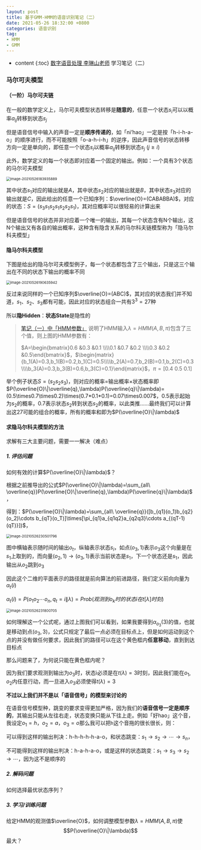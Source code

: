 ```yaml
---
layout: post
title: 基于GMM-HMM的语音识别笔记（二）
date: 2021-05-26 18:32:00 +0800
categories: 语音识别
tag: 
- HMM
- GMM
---
```


* content
{:toc}
[数字语音处理 李琳山老师](http://speech.ee.ntu.edu.tw/DSP2019Spring/) 学习笔记（二）

### 马尔可夫模型

#### （一阶）马尔可夫链

在一般的数学定义上，马尔可夫模型状态转移是**随意的**，任意一个状态$s_i$可以以概率$a_{ij}$转移到状态$s_j$

但是语音信号中输入的声音一定是**顺序传递的**，如「ni’hao」一定是按「h-i-h-a-o」的顺序进行，而不可能按照「o-a-h-i-h」的逆序，因此声音信号的状态转移方向一定是单向的，即任意一个状态$s_i$以概率$a_{ij}$转移到状态$s_j\ (j\geq i$)

此外，数学定义的每一个状态即对应着一个固定的输出。例如：一个具有3个状态的马尔可夫模型

<img src="https://yumik-xy.oss-cn-qingdao.aliyuncs.com/img/20210526183935.png!small" alt="image-20210526183935889" style="zoom: 67%;" />

其中状态$s_1$对应的输出就是$A$，其中状态$s_2$对应的输出就是$B$，其中状态$s_3$对应的输出就是$C$，因此给出的任意一个已知序列：$\overline{O}=(CABABBA)$，对应的状态：$S=(s_3s_1s_2s_1s_2s_2s_1)$，其对应概率可以很轻易的计算出来

但是语音信号的状态并非对应着一个唯一的输出，其每一个状态含有N个输出，这N个输出又有各自的输出概率，这种含有隐含关系的马尔科夫链模型称为「隐马尔科夫模型」

#### 隐马尔科夫模型

下图是给出的隐马尔可夫模型例子，每一个状态都包含了三个输出，只是这三个输出在不同的状态下输出的概率不同

<img src="https://yumik-xy.oss-cn-qingdao.aliyuncs.com/img/20210526190635.png!small" alt="image-20210526190635942" style="zoom:67%;" />

反过来说同样的一个已知序列$\overline{O}=(ABC)$，其对应的状态我们并不知道，$s_1$、$s_2$、$s_3$都有可能，因此对应的状态组合一共有$3^3=27$种

所以**隐Hidden**：**状态State**是隐性的

> [笔记（一）中「HMM参数」](https://yumik.top/语音识别/基于GMM-HMM的语音识别笔记-一#hmm参数) 说明了HMM输入$\lambda=HMM(A,B,\pi)$包含了三个值，则上图的HMM参数有：
>
> $A=\begin{bmatrix}0.6  &0.3  &0.1 \\\\0.1  &0.7  &0.2 \\\\0.3  &0.2  &0.5\end{bmatrix}$，$\begin{matrix}{b_1(A)=0.3,b_1(B)=0.2,b_1(C)=0.5\\\\b_2(A)=0.7,b_2(B)=0.1,b_2(C)=0.3\\\\b_3(A)=0.3,b_3(B)=0.6,b_3(C)=0.1}\end{matrix}$，$\pi=[0.4\ 0.5\ 0.1]$

举个例子状态$S=(s_2s_2s_3)$，则对应的概率=输出概率×状态概率即$P(\overline{O}\|\overline{q},\lambda)P(\overline{q}\|\lambda)=(0.5\times0.7\times0.2)\times(0.7*0.1*0.1)=0.07\times0.007$，0.5表示起始为$s_2$的概率，0.7表示状态$s_2$转到状态$s_2$的概率，以此类推……最终我们可以计算出这27可能的组合的概率，所有的概率和即为$P(\overline{O}\|\lambda)$

#### 求隐马尔科夫模型的方法

求解有三大主要问题，需要一一解决（难点）

##### 1. 评估问题

如何有效的计算$P(\overline{O}\|\lambda)$？

根据之前推导出的公式$P(\overline{O}\|\lambda)=\sum_{all\ \overline{q}}P(\overline{O}\|\overline{q},\lambda)P(\overline{q}\|\lambda)$，

得到：$P(\overline{O}\|\lambda)=\sum_{all\ \overline{q}}([b_{q1}(o_1)b_{q2}(o_2)\cdots b_{qT}(o_T)]\times[\pi_{q1}a_{q1q2}a_{q2q3}\cdots a_{(qT-1)(qT)}])$，

<img src="https://yumik-xy.oss-cn-qingdao.aliyuncs.com/img/20210526230501.png!small" alt="image-20210526230501796" style="zoom: 67%;" />

图中横轴表示随时间的输出$o_t$，纵轴表示状态$s_i$，如点$(o_3,1)$表示$o_3$这个向量是在$s_1$上取到的，而向量$(o_2,1)\to(o_3,1)$表示当前状态是$s_1$，下一个状态还是$s_1$，因此输出从$o_2$跳到$o_3$

因此这个二维的平面表示的路径就是前向算法的前进路径，我们定义前向向量为$\alpha_t(i)$

$\alpha_t(i)=P(o_1o_2\cdots o_n,q_t=i\|\lambda)=Prob(观测到o_k时的状态i在t[\lambda]时刻)$

<img src="https://yumik-xy.oss-cn-qingdao.aliyuncs.com/img/20210526231800.png!small" alt="image-20210526231800705" style="zoom:67%;" />

如何理解这一个公式呢，通过上图我们可以看到，如果我要得到$\alpha_{o_3}(3)$的值，也就是移动到点$(o_3,3)$，公式只规定了最后一点必须在目标点上，但是如何运动到这个点的并没有做任何要求，因此我们的路径可以在这个黄色框内**任意移动**，直到到达目标点

那么问题来了，为何说只能在黄色框内呢？

因为我们要求观测到输出为$o_3$时，状态i必须是在$t(\lambda)=3$时刻，因此我们能在$o_1,o_2$内任意行动，而一旦进入$o_3$必须使得$t(\lambda)=3$

**不过以上我们并不是以「语音信号」的模型来讨论的**

在语音信号模型种，跳变的要求变得更加严格，因为我们的**语音信号一定是顺序的**，其输出只能从左往右走，状态变换只能从下往上走。例如「好hao」这个音，我设定$o_1=h$，$o_2=a$，$o_3=o$那么我可以把`h`这个音拖的很长很长，则：

可以得到这样的输出判决：h-h-h-h-h-a-o，和状态跳变：$s_1\to s_2\to\cdots\to s_n$，

不可能得到这样的输出判决：h-a-h-a-o，或是这样的状态跳变：$s_1\to s_3\to s_2\to\cdots$，因为这不是顺序的

##### 2. 解码问题

如何选择最优状态序列？



##### 3. 学习/训练问题

给定HMM的观测值$\overline{O}$，如何调整模型参数$\lambda=HMM(A,B,\pi)$使$$P(\overline{O}\|\lambda)$$最大？



